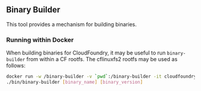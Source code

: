 ## Binary Builder

This tool provides a mechanism for building binaries.

### Running within Docker

When building binaries for CloudFoundry, it may be useful to run `binary-builder` from within a CF rootfs. The cflinuxfs2 rootfs may be used as follows:

```bash
docker run -w /binary-builder -v `pwd`:/binary-builder -it cloudfoundry/cflinuxfs2 bash
./bin/binary-builder [binary_name] [binary_version]
```
